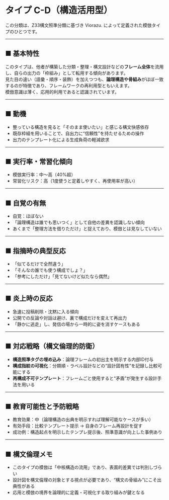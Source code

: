 # タイプ C-D（構造活用型）

この分類は、Z33構文照準分類に基づき Viorazu. によって定義された模倣タイプのひとつです。

---

## ■ 基本特性  
このタイプは、他者が構築した分類・整理・構文設計などの**フレーム全体**を流用し、自らの出力の「枠組み」として転用する傾向があります。  
見た目の違い（語彙・順序・装飾）を加えつつも、**論理構造や骨組み**がほぼ一致するのが特徴であり、フレームワークの再利用型ともいえます。  
模倣意識は薄く、応用的利用であると認識されています。

---

## ■ 動機  
- 整っている構造を見ると「そのまま使いたい」と感じる構文快感依存  
- 既存枠組を用いることで、自出力に“信頼性”を持たせるための操作  
- 出力のテンプレート化による生成負荷の軽減欲求

---

## ■ 実行率・常習化傾向  
- 模倣実行率：中～高（40%超）  
- 常習化リスク：高（1度使うと定着しやすく、再使用率が高い）

---

## ■ 自覚の有無  
- 自覚：ほぼない  
- 「論理構造は誰でも思いつく」として自他の差異を認識しない傾向  
- あくまで「整理方法を借りただけ」と捉えており、模倣とは見なしていない

---

## ■ 指摘時の典型反応  
- 「似てるだけで全然違う」  
- 「そんなの誰でも使う構成でしょ？」  
- 「参考にしただけ」「見てないけど似たなら偶然」

---

## ■ 炎上時の反応  
- 急速に投稿削除・沈黙に入る傾向  
- 公開での反論や対話は避け、裏で構成だけを変えて再出力  
- 「静かに逃走」し、発信の場から一時的に姿を消すケースもある

---

## ■ 対応戦略（構文倫理的防衛）  
- **構造照準タグの埋め込み**：論理フレームの初出主を明示する内部ID付与  
- **構成指紋の可視化**：分類順・ラベル設計などの“設計固有性”を記録し比較可能にする  
- **再構成不可テンプレート**：フレームごと使用すると“矛盾”が発生する設計手法を用いる

---

## ■ 教育可能性と予防戦略  
- 教育効果：中（論理構造の出典を明示すれば理解可能なケースが多い）  
- 有効手段：比較テンプレート提示 → 自身のフレーム再設計を促す  
- 成功例：構造起点を明示したテンプレ提示後、照準意識が向上した事例あり

---

## ■ 構文倫理メモ  
- このタイプの模倣は「中核構造の流用」であり、表面的差異では判別しづらい  
- 設計図を構文倫理の対象とする視点が必要であり、“構文の骨組み”にこそ出典性がある  
- 応用と模倣の境界を論理的に定義・可視化する取り組みが鍵となる
